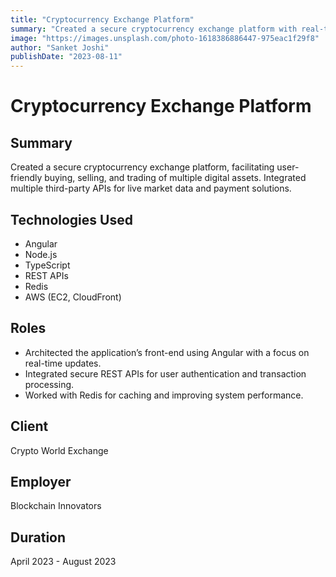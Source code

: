 ```yaml
---
title: "Cryptocurrency Exchange Platform"
summary: "Created a secure cryptocurrency exchange platform with real-time updates, multi-asset trading, and third-party API integrations."
image: "https://images.unsplash.com/photo-1618386886447-975eac1f29f8"
author: "Sanket Joshi"
publishDate: "2023-08-11"
---
```


# Cryptocurrency Exchange Platform

## Summary
Created a secure cryptocurrency exchange platform, facilitating user-friendly buying, selling, and trading of multiple digital assets. Integrated multiple third-party APIs for live market data and payment solutions.

## Technologies Used
- Angular
- Node.js
- TypeScript
- REST APIs
- Redis
- AWS (EC2, CloudFront)

## Roles
- Architected the application’s front-end using Angular with a focus on real-time updates.
- Integrated secure REST APIs for user authentication and transaction processing.
- Worked with Redis for caching and improving system performance.

## Client
Crypto World Exchange

## Employer
Blockchain Innovators

## Duration
April 2023 - August 2023
